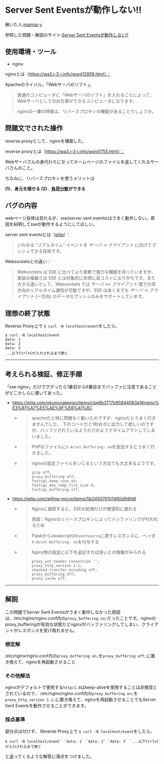 # Server Sent Eventsが動作しない‼
解いた人:[maimai-y](https://github.com/maimai-y)

参照した問題・解説のサイト:[Server Sent Eventsが動作しない‼](https://blog.icttoracon.net/2021/03/16/server-sent-events%e3%81%8c%e5%8b%95%e4%bd%9c%e3%81%97%e3%81%aa%e3%81%84%e2%80%bc/)

## 使用環境・ツール
- nginx

nginxとは（https://wa3.i-3-i.info/word12859.html）：

Apacheのライバル。「Webサーバのソフト」。

> 普通のコンピュータに「Webサーバのソフト」を入れることによって、Webサーバとしてのお仕事ができるコンピュータになります。
>
> nginxの一番の特徴は、リバースプロキシの機能があることでしょうか。

## 問題文でされた操作

reverse proxyとして、nginxを構築した。

reverse proxyとは（https://wa3.i-3-i.info/word1755.html）：

Webサーバさんの身代わりになってホームページのファイルを返してくれるサーバさんのこと。

ちなみに、リバースプロキシを使うメリットは

**(1)．身元を隠せる
(2)．[負荷分散](https://wa3.i-3-i.info/word11011.html)ができる**

## バグの内容

webページ自体は見れるが、sse(server sent events)はうまく動作しない。原因を糾明してsseが動作するようにしてほしい。

server sent eventsとは（[qiita](https://qiita.com/jrsyo/items/abd812ad4b00badf94c8#server-sent-events-%E3%81%A8%E3%81%AF)）：

> いわゆる "リアルタイム" イベントを *サーバ -> クライアント* に向けてプッシュできる技術です。

Websocketsとの違い：

> Websockets は SSE に比べてより柔軟で強力な機能を持っていますが、実装の複雑さは SSE とは対象的に非常に高コストになりがちです。また大きな違いとして、Websockets では *サーバ <-> クライアント* 間での双方向のリアルタイム通信が可能ですが、SSE はあくまでも *サーバ -> クライアント* (一方向) のデータのプッシュのみをサポートしています。



## 理想の終了状態
Reverse Proxy上で `$ curl -N localhost/event`をしたら、

```
$ curl -N localhost/event 
data: 1 
data: 2
data: 3 
...以下Ctrl+Cが入力されるまで続く
```

----

## 考えられる検証、修正手順

「sse nginx」だけでググったら1番目から6番目までバッファに注意であることがどこかしらに書いてあった。

- https://qiita.com/okumurakengo/items/cbe6b3717b95944083a1#nginx%E3%81%A7%E5%AE%9F%E8%A1%8C
  - > apacheだと特に問題なく動いたのですが、nginxだとうまく行きませんでした、
    > 下のコードだと1秒おきに出力して欲しいのですが、バッファされているようだけのようでタイムアウトしてしまいました。

  - > PHPのファイルに`X-Accel-Buffering: no`を追加するとうまく行きました。

  - > nginxの設定ファイルをいじるという方法でも大丈夫なようです。
    >
    > ```
    > gzip off;
    > proxy_buffering off;
    > fastcgi_keep_conn on;
    > fastcgi_max_temp_file_size 0;
    > fastcgi_buffering off;
    > ```

- https://qiita.com/willow-micro/items/5b245076101460d9dfd6

  - > Nginxに接続すると，SSEの処理だけが絶望的に遅れる
    >
    > 原因：Nginxのリバースプロキシによってバッファリングが行われるため

  - > FlaskからJavascriptの`EventSource`に渡すレスポンスに、ヘッダ`X-Accel-Buffering: no`を付与する

  - > Nginx側の設定に以下を追記すれば良いとの情報がみられる

    > ```
    > proxy_set_header Connection '';
    > proxy_http_version 1.1;
    > chunked_transfer_encoding off;
    > proxy_buffering off;
    > proxy_cache off;
    > ```

----

## 解説

この問題でServer Sent Eventsがうまく動作しなかった原因は、/etc/nginx/nginx.conf内の`proxy_buffering on;`だったことです。nginxのproxy_bufferingが有効な状態だとnginxがバッファリングしてしまい、クライアントがレスポンスを受け取れません。

### 想定解

/etc/nginx/nginx.conf内の`proxy_buffering on;`を`proxy_buffering off;`に置き換えて、nginxを再起動させること

### その他解法

nginxがデフォルトで使用する`http/1.0`はkeep-aliveを使用することは非推奨とされているので、
/etc/nginx/nginx.conf内の`proxy_buffering on;`を`proxy_http_version 1.1;`に置き換えて、nginxを再起動させることでもServer Sent Eventsを動作させることができます。

### 採点基準

部分点は付けず、
Reverse Proxy上で `$ curl -N localhost/event`をしたら、

```
$ curl -N localhost/event` `data: 1` `data: 2` `data: 3` `...以下Ctrl+Cが入力されるまで続く
```

と返ってくるような解答に満点をつけました。
